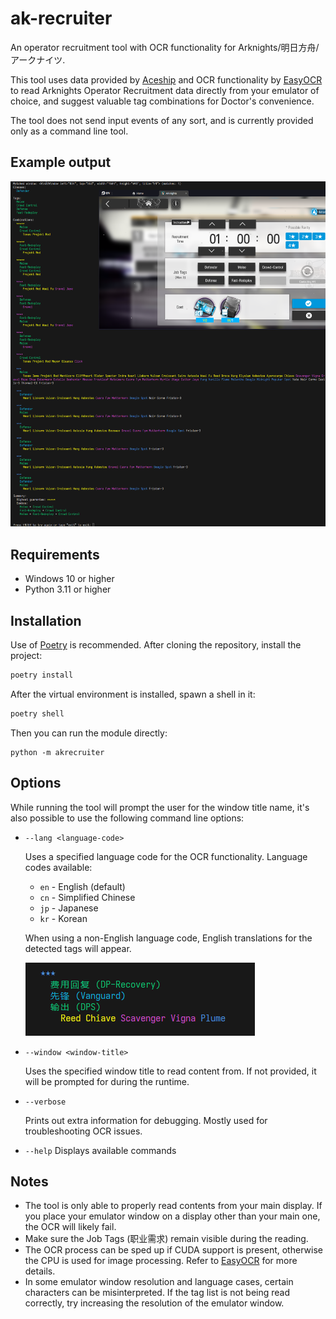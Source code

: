 # ak-recruiter

An operator recruitment tool with OCR functionality for Arknights/明日方舟/アークナイツ.

This tool uses data provided by [Aceship](https://github.com/Aceship/AN-EN-Tags) and OCR functionality by [EasyOCR](https://github.com/JaidedAI/EasyOCR) to read Arknights Operator Recruitment data directly from your emulator of choice, and suggest valuable tag combinations for Doctor's convenience.

The tool does not send input events of any sort, and is currently provided only as a command line tool.

## Example output
![](docs/example.png)

## Requirements
- Windows 10 or higher
- Python 3.11 or higher

## Installation

Use of [Poetry](https://python-poetry.org/) is recommended. After cloning the repository, install the project:

```sh
poetry install
```

After the virtual environment is installed, spawn a shell in it:

```sh
poetry shell
```

Then you can run the module directly:
```
python -m akrecruiter
```

## Options

While running the tool will prompt the user for the window title name, it's also possible to use the following command line options:

- `--lang <language-code>`

  Uses a specified language code for the OCR functionality. Language codes available:
  - `en` - English (default)
  - `cn` - Simplified Chinese
  - `jp` - Japanese
  - `kr` - Korean

  When using a non-English language code, English translations for the detected tags will appear.

  ![](docs/example-cn.png)

- `--window <window-title>` 

  Uses the specified window title to read content from. If not provided, it will be prompted for during the runtime.

- `--verbose`

  Prints out extra information for debugging. Mostly used for troubleshooting OCR issues.

- `--help` Displays available commands

## Notes

- The tool is only able to properly read contents from your main display. If you place your emulator window on a display other than your main one, the OCR will likely fail.
- Make sure the Job Tags (职业需求) remain visible during the reading.
- The OCR process can be sped up if CUDA support is present, otherwise the CPU is used for image processing. Refer to [EasyOCR](https://github.com/JaidedAI/EasyOCR) for more details.
- In some emulator window resolution and language cases, certain characters can be misinterpreted. If the tag list is not being read correctly, try increasing the resolution of the emulator window.